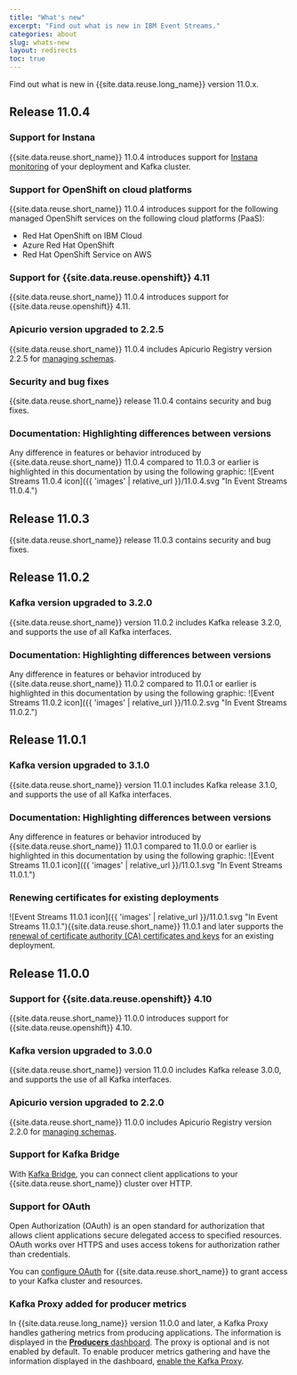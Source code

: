 ```yaml
---
title: "What's new"
excerpt: "Find out what is new in IBM Event Streams."
categories: about
slug: whats-new
layout: redirects
toc: true
---
```


Find out what is new in {{site.data.reuse.long_name}} version 11.0.x.

## Release 11.0.4

### Support for Instana

{{site.data.reuse.short_name}} 11.0.4 introduces support for [Instana monitoring](../../administering/cluster-health/#instana) of your deployment and Kafka cluster.

### Support for OpenShift on cloud platforms

{{site.data.reuse.short_name}} 11.0.4 introduces support for the following managed OpenShift services on the following cloud platforms (PaaS):

- Red Hat OpenShift on IBM Cloud
- Azure Red Hat OpenShift
- Red Hat OpenShift Service on AWS

### Support for {{site.data.reuse.openshift}} 4.11

{{site.data.reuse.short_name}} 11.0.4 introduces support for {{site.data.reuse.openshift}} 4.11.

### Apicurio version upgraded to 2.2.5

{{site.data.reuse.short_name}} 11.0.4 includes Apicurio Registry version 2.2.5 for [managing schemas](../../schemas/overview/#schema-registry).

### Security and bug fixes

{{site.data.reuse.short_name}} release 11.0.4 contains security and bug fixes.

### Documentation: Highlighting differences between versions

Any difference in features or behavior introduced by {{site.data.reuse.short_name}} 11.0.4 compared to 11.0.3 or earlier is highlighted in this documentation by using the following graphic: ![Event Streams 11.0.4 icon]({{ 'images' | relative_url }}/11.0.4.svg "In Event Streams 11.0.4.")

## Release 11.0.3

{{site.data.reuse.short_name}} release 11.0.3 contains security and bug fixes.

## Release 11.0.2

### Kafka version upgraded to 3.2.0

{{site.data.reuse.short_name}} version 11.0.2 includes Kafka release 3.2.0, and supports the use of all Kafka interfaces.

### Documentation: Highlighting differences between versions

Any difference in features or behavior introduced by {{site.data.reuse.short_name}} 11.0.2 compared to 11.0.1 or earlier is highlighted in this documentation by using the following graphic: ![Event Streams 11.0.2 icon]({{ 'images' | relative_url }}/11.0.2.svg "In Event Streams 11.0.2.")

## Release 11.0.1

### Kafka version upgraded to 3.1.0

{{site.data.reuse.short_name}} version 11.0.1 includes Kafka release 3.1.0, and supports the use of all Kafka interfaces.

### Documentation: Highlighting differences between versions

Any difference in features or behavior introduced by {{site.data.reuse.short_name}} 11.0.1 compared to 11.0.0 or earlier is highlighted in this documentation by using the following graphic: ![Event Streams 11.0.1 icon]({{ 'images' | relative_url }}/11.0.1.svg "In Event Streams 11.0.1.")

### Renewing certificates for existing deployments

![Event Streams 11.0.1 icon]({{ 'images' | relative_url }}/11.0.1.svg "In Event Streams 11.0.1."){{site.data.reuse.short_name}} 11.0.1 and later supports the [renewal of certificate authority (CA) certificates and keys](../../security/renewing-certificates/) for an existing deployment.

## Release 11.0.0

### Support for {{site.data.reuse.openshift}} 4.10

{{site.data.reuse.short_name}} 11.0.0 introduces support for {{site.data.reuse.openshift}} 4.10.

### Kafka version upgraded to 3.0.0

{{site.data.reuse.short_name}} version 11.0.0 includes Kafka release 3.0.0, and supports the use of all Kafka interfaces.

### Apicurio version upgraded to 2.2.0

{{site.data.reuse.short_name}} 11.0.0 includes Apicurio Registry version 2.2.0 for [managing schemas](../../schemas/overview/#schema-registry).

### Support for Kafka Bridge

With [Kafka Bridge](../../connecting/kafka-bridge/), you can connect client applications to your {{site.data.reuse.short_name}} cluster over HTTP.

### Support for OAuth

Open Authorization (OAuth) is an open standard for authorization that allows client applications secure delegated access to specified resources. OAuth works over HTTPS and uses access tokens for authorization rather than credentials.


You can [configure OAuth](../../installing/configuring/#enabling-oauth) for {{site.data.reuse.short_name}} to grant access to your Kafka cluster and resources.

### Kafka Proxy added for producer metrics

In {{site.data.reuse.long_name}} version 11.0.0 and later, a Kafka Proxy handles gathering metrics from producing applications. The information is displayed in the [**Producers** dashboard](../../administering/topic-health/). The proxy is optional and is not enabled by default. To enable producer metrics gathering and have the information displayed in the dashboard, [enable the Kafka Proxy](../../installing/configuring/#enabling-collection-of-producer-metrics).
